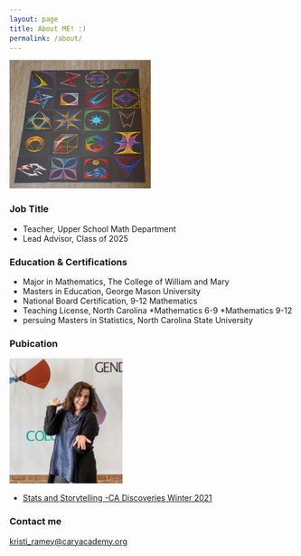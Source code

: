 ```yaml
---
layout: page
title: About ME! :)
permalink: /about/
---
```

![ArtProject1](/images/artprojectresized.png)
### Job Title

* Teacher, Upper School Math Department
* Lead Advisor, Class of 2025

### Education & Certifications

* Major in Mathematics, The College of William and Mary
* Masters in Education, George Mason University
* National Board Certification, 9-12 Mathematics
* Teaching License, North Carolina
  *Mathematics 6-9
  *Mathematics 9-12
* persuing Masters in Statistics, North Carolina State University

### Pubication

![ArtProject](/images/Staculussoloresized.png)  
* [Stats and Storytelling -CA Discoveries Winter 2021](https://www.caryacademy.org/ca-experience/publications/)

### Contact me

[kristi_ramey@caryacademy.org](mailto:kristi_ramey@caryacademy.org)
